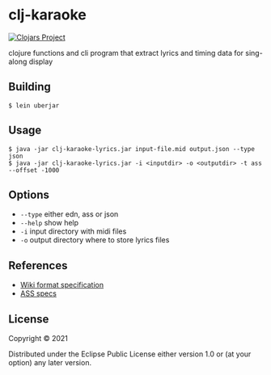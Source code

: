 # clj-karaoke

[![Clojars Project](https://img.shields.io/clojars/v/com.github.baskeboler/clj-karaoke-lyrics.svg)](https://clojars.org/com.github.baskeboler/clj-karaoke-lyrics)

clojure functions and cli program that extract lyrics and timing data for sing-along display 

## Building

    $ lein uberjar 

## Usage


    $ java -jar clj-karaoke-lyrics.jar input-file.mid output.json --type json
    $ java -jar clj-karaoke-lyrics.jar -i <inputdir> -o <outputdir> -t ass --offset -1000
    
## Options

- `--type` either edn, ass or json 
- `--help` show help
- `-i` input directory with midi files 
- `-o` output directory where to store lyrics files 

## References 

- [Wiki format specification](https://github.com/colxi/midi-parser-js/wiki/MIDI-File-Format-Specifications)
- [ASS specs](http://www.tcax.org/docs/ass-specs.htm)


## License

Copyright © 2021

Distributed under the Eclipse Public License either version 1.0 or (at
your option) any later version.
